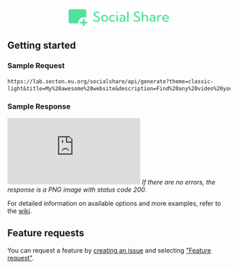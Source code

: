 <p align="center"><img src="https://github.com/WeAreSecton/SocialShareAPI/blob/master/assets/img/logo.png?raw=true" align="center" height="48" /></p>

## Getting started
### Sample Request
```
https://lab.secton.eu.org/socialshare/api/generate?theme=classic-light&title=My%20awesome%20website&description=Find%20any%20video%20you%20want%20within%20seconds.
```
### Sample Response
![img](https://lab.secton.eu.org/socialshare/api/generate.php?theme=classic-light&title=My%20awesome%20website&description=Find%20any%20video%20you%20want%20within%20seconds.)
*If there are no errors, the response is a PNG image with status code 200.*

For detailed information on available options and more examples, refer to the [wiki](https://github.com/WeAreSecton/SocialShareAPI/wiki/Getting-Started).

## Feature requests
You can request a feature by [creating an issue](https://github.com/WeAreSecton/SocialShareAPI/issues/new/choose) and selecting ["Feature request"](https://github.com/WeAreSecton/SocialShareAPI/issues/new?assignees=&labels=request&projects=&template=feature-request.md&title=%5BFeature+request%5D).
